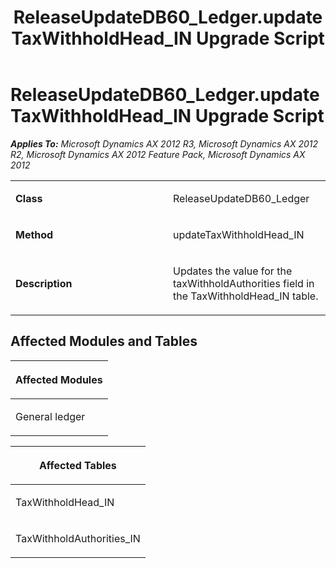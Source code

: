﻿---
title: ReleaseUpdateDB60_Ledger.updateTaxWithholdHead_IN Upgrade Script
TOCTitle: ReleaseUpdateDB60_Ledger.updateTaxWithholdHead_IN Upgrade Script
ms:assetid: b06a5850-05d6-c954-bc56-79b71891d95b
ms:mtpsurl: https://msdn.microsoft.com/en-us/library/JJ686596(v=AX.60)
ms:contentKeyID: 49710550
ms.date: 05/18/2015
mtps_version: v=AX.60
---

# ReleaseUpdateDB60\_Ledger.updateTaxWithholdHead\_IN Upgrade Script 


_**Applies To:** Microsoft Dynamics AX 2012 R3, Microsoft Dynamics AX 2012 R2, Microsoft Dynamics AX 2012 Feature Pack, Microsoft Dynamics AX 2012_

<table>
<colgroup>
<col style="width: 50%" />
<col style="width: 50%" />
</colgroup>
<tbody>
<tr class="odd">
<td><p><strong>Class</strong></p></td>
<td><p>ReleaseUpdateDB60_Ledger</p></td>
</tr>
<tr class="even">
<td><p><strong>Method</strong></p></td>
<td><p>updateTaxWithholdHead_IN</p></td>
</tr>
<tr class="odd">
<td><p><strong>Description</strong></p></td>
<td><p>Updates the value for the taxWithholdAuthorities field in the TaxWithholdHead_IN table.</p></td>
</tr>
</tbody>
</table>


## Affected Modules and Tables

<table>
<colgroup>
<col style="width: 100%" />
</colgroup>
<thead>
<tr class="header">
<th><p>Affected Modules</p></th>
</tr>
</thead>
<tbody>
<tr class="odd">
<td><p>General ledger</p></td>
</tr>
</tbody>
</table>


<table>
<colgroup>
<col style="width: 100%" />
</colgroup>
<thead>
<tr class="header">
<th><p>Affected Tables</p></th>
</tr>
</thead>
<tbody>
<tr class="odd">
<td><p>TaxWithholdHead_IN</p></td>
</tr>
<tr class="even">
<td><p>TaxWithholdAuthorities_IN</p></td>
</tr>
</tbody>
</table>

  


